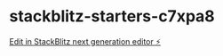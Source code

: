 # stackblitz-starters-c7xpa8

[Edit in StackBlitz next generation editor ⚡️](https://stackblitz.com/~/github.com/m0x0m0x/stackblitz-starters-c7xpa8)